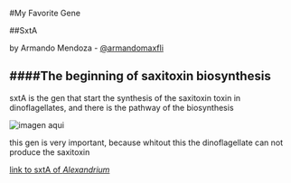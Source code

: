 #My Favorite Gene

##SxtA

by Armando Mendoza - [@armandomaxfli](https://github.com/armandomaxfli)


####The beginning of saxitoxin biosynthesis
---
sxtA is the gen that start the synthesis of the saxitoxin toxin in dinoflagellates, and there is the pathway of the biosynthesis 

![imagen aqui](http://www.mdpi.com/marinedrugs/marinedrugs-08-01650/article_deploy/html/images/marinedrugs-08-01650f8-1024.png)

this gen is very important, because whitout this the dinoflagellate can not produce the saxitoxin  


[link to sxtA of *Alexandrium*](http://www.ncbi.nlm.nih.gov/nuccore/JF343239.1)





 


 


